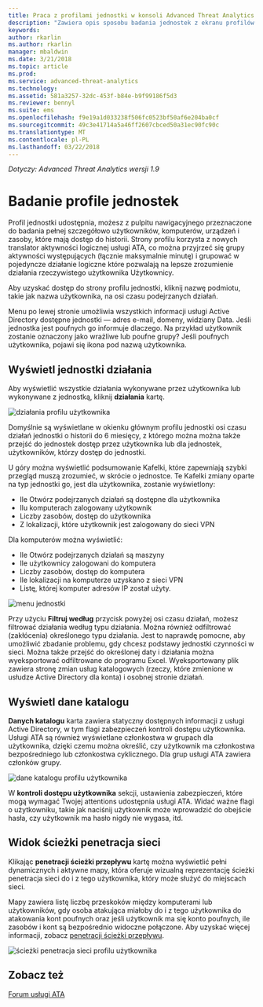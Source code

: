 ```yaml
---
title: Praca z profilami jednostki w konsoli Advanced Threat Analytics | Dokumentacja firmy Microsoft
description: "Zawiera opis sposobu badania jednostek z ekranu profilów użytkownika w konsoli usługi ATA"
keywords: 
author: rkarlin
ms.author: rkarlin
manager: mbaldwin
ms.date: 3/21/2018
ms.topic: article
ms.prod: 
ms.service: advanced-threat-analytics
ms.technology: 
ms.assetid: 581a3257-32dc-453f-b84e-b9f99186f5d3
ms.reviewer: bennyl
ms.suite: ems
ms.openlocfilehash: f9e19a1d033238f506fc0523bf50af6e204ba0cf
ms.sourcegitcommit: 49c3e41714a5a46ff2607cbced50a31ec90fc90c
ms.translationtype: MT
ms.contentlocale: pl-PL
ms.lasthandoff: 03/22/2018
---
```

*Dotyczy: Advanced Threat Analytics wersji 1.9*



# <a name="investigating-entity-profiles"></a>Badanie profile jednostek

Profil jednostki udostępnia, możesz z pulpitu nawigacyjnego przeznaczone do badania pełnej szczegółowo użytkowników, komputerów, urządzeń i zasoby, które mają dostęp do historii. Strony profilu korzysta z nowych translator aktywności logicznej usługi ATA, co można przyjrzeć się grupy aktywności występujących (łącznie maksymalnie minutę) i grupować w pojedyncze działanie logiczne które pozwalają na lepsze zrozumienie działania rzeczywistego użytkownika Użytkownicy.

Aby uzyskać dostęp do strony profilu jednostki, kliknij nazwę podmiotu, takie jak nazwa użytkownika, na osi czasu podejrzanych działań.

Menu po lewej stronie umożliwia wszystkich informacji usługi Active Directory dostępne jednostki — adres e-mail, domeny, widziany Data. Jeśli jednostka jest poufnych go informuje dlaczego. Na przykład użytkownik zostanie oznaczony jako wrażliwe lub poufne grupy?
Jeśli poufnych użytkownika, pojawi się ikona pod nazwą użytkownika.

## <a name="view-entity-activities"></a>Wyświetl jednostki działania

Aby wyświetlić wszystkie działania wykonywane przez użytkownika lub wykonywane z jednostką, kliknij **działania** kartę. 

 ![działania profilu użytkownika](media/user-profile-activities.png)

Domyślnie są wyświetlane w okienku głównym profilu jednostki osi czasu działań jednostki o historii do 6 miesięcy, z którego można można także przejść do jednostek dostęp przez użytkownika lub dla jednostek, użytkowników, którzy dostęp do jednostki.

U góry można wyświetlić podsumowanie Kafelki, które zapewniają szybki przegląd muszą zrozumieć, w skrócie o jednostce. Te Kafelki zmiany oparte na typ jednostki go, jest dla użytkownika, zostanie wyświetlony:
- Ile Otwórz podejrzanych działań są dostępne dla użytkownika
- Ilu komputerach zalogowany użytkownik
- Liczby zasobów, dostęp do użytkownika
- Z lokalizacji, które użytkownik jest zalogowany do sieci VPN

Dla komputerów można wyświetlić:
- Ile Otwórz podejrzanych działań są maszyny
- Ile użytkownicy zalogowani do komputera
- Liczby zasobów, dostęp do komputera
- Ile lokalizacji na komputerze uzyskano z sieci VPN
- Listę, której komputer adresów IP został użyty.

![menu jednostki](media/entity-menu.png)

Przy użyciu **Filtruj według** przycisk powyżej osi czasu działań, możesz filtrować działania według typu działania. Można również odfiltrować (zakłócenia) określonego typu działania. Jest to naprawdę pomocne, aby umożliwić zbadanie problemu, gdy chcesz podstawy jednostki czynności w sieci. Można także przejść do określonej daty i działania można wyeksportować odfiltrowane do programu Excel. Wyeksportowany plik zawiera stronę zmian usług katalogowych (rzeczy, które zmienione w usłudze Active Directory dla konta) i osobnej stronie działań. 

## <a name="view-directory-data"></a>Wyświetl dane katalogu

**Danych katalogu** karta zawiera statyczny dostępnych informacji z usługi Active Directory, w tym flagi zabezpieczeń kontroli dostępu użytkownika. Usługi ATA są również wyświetlane członkostwa w grupach dla użytkownika, dzięki czemu można określić, czy użytkownik ma członkostwa bezpośredniego lub członkostwa cyklicznego. Dla grup usługi ATA zawiera członków grupy.

 ![dane katalogu profilu użytkownika](media/user-profile-dir-data.png)

W **kontroli dostępu użytkownika** sekcji, ustawienia zabezpieczeń, które mogą wymagać Twojej attentions udostępnia usługi ATA. Widać ważne flagi o użytkowniku, takie jak naciśnij użytkownik może wprowadzić do obejście hasła, czy użytkownik ma hasło nigdy nie wygasa, itd. 

## <a name="view-lateral-movement-paths"></a>Widok ścieżki penetracja sieci

Klikając **penetracji ścieżki przepływu** kartę można wyświetlić pełni dynamicznych i aktywne mapy, która oferuje wizualną reprezentację ścieżki penetracja sieci do i z tego użytkownika, który może służyć do miejscach sieci.

Mapy zawiera listę liczbę przeskoków między komputerami lub użytkowników, gdy osoba atakująca miałoby do i z tego użytkownika do atakowania kont poufnych oraz jeśli użytkownik ma się konto poufnych, ile zasobów i kont są bezpośrednio widoczne połączone. Aby uzyskać więcej informacji, zobacz [penetracji ścieżki przepływu](use-case-lateral-movement-path.md). 

 ![ścieżki penetracja sieci profilu użytkownika](media/user-profile-lateral-movement-paths.png)


## <a name="see-also"></a>Zobacz też
[Forum usługi ATA](https://social.technet.microsoft.com/Forums/security/home?forum=mata)
